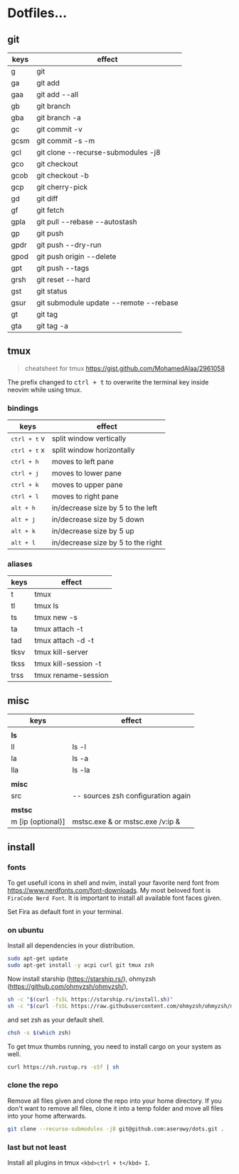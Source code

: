 # Dotfiles...

## git

| keys | effect                                 |
| ---- | -------------------------------------- |
| g    | git                                    |
| ga   | git add                                |
| gaa  | git add --all                          |
| gb   | git branch                             |
| gba  | git branch -a                          |
| gc   | git commit -v                          |
| gcsm | git commit -s -m                       |
| gcl  | git clone --recurse-submodules -j8     |
| gco  | git checkout                           |
| gcob | git checkout -b                        |
| gcp  | git cherry-pick                        |
| gd   | git diff                               |
| gf   | git fetch                              |
| gpla | git pull --rebase --autostash          |
| gp   | git push                               |
| gpdr | git push --dry-run                     |
| gpod | git push origin --delete               |
| gpt  | git push --tags                        |
| grsh | git reset --hard                       |
| gst  | git status                             |
| gsur | git submodule update --remote --rebase |
| gt   | git tag                                |
| gta  | git tag -a                             |

## tmux

> cheatsheet for tmux <https://gist.github.com/MohamedAlaa/2961058>

The prefix changed to <kbd>ctrl + t</kbd> to overwrite the terminal key inside neovim while using tmux.

### bindings

| keys                  | effect                             |
| --------------------- | ---------------------------------- |
| <kbd>ctrl + t</kbd> v | split window vertically            |
| <kbd>ctrl + t</kbd> x | split window horizontally          |
| <kbd>ctrl + h</kbd>   | moves to left pane                 |
| <kbd>ctrl + j</kbd>   | moves to lower pane                |
| <kbd>ctrl + k</kbd>   | moves to upper pane                |
| <kbd>ctrl + l</kbd>   | moves to right pane                |
| <kbd>alt + h</kbd>    | in/decrease size by 5 to the left  |
| <kbd>alt + j</kbd>    | in/decrease size by 5 down         |
| <kbd>alt + k</kbd>    | in/decrease size by 5 up           |
| <kbd>alt + l</kbd>    | in/decrease size by 5 to the right |

### aliases

| keys | effect               |
| ---- | -------------------- |
| t    | tmux                 |
| tl   | tmux ls              |
| ts   | tmux new -s          |
| ta   | tmux attach -t       |
| tad  | tmux attach -d -t    |
| tksv | tmux kill-server     |
| tkss | tmux kill-session -t |
| trss | tmux rename-session  |

## misc

| keys              | effect                             |
| ----------------- | ---------------------------------- |
|                   |                                    |
| **ls**            |                                    |
| ll                | ls -l                              |
| la                | ls -a                              |
| lla               | ls -la                             |
|                   |                                    |
| **misc**          |                                    |
| src               | -- sources zsh configuration again |
|                   |                                    |
| **mstsc**         |                                    |
| m [ip (optional)] | mstsc.exe & or mstsc.exe /v:ip &   |

## install

### fonts

To get usefull icons in shell and nvim, install your favorite nerd font from <https://www.nerdfonts.com/font-downloads>. My most beloved font is `FiraCode Nerd Font`. It is important to install all available font faces given.

Set Fira as default font in your terminal.

### on ubuntu

Install all dependencies in your distribution.

```sh
sudo apt-get update
sudo apt-get install -y acpi curl git tmux zsh
```

Now install starship (<https://starship.rs/>), ohmyzsh (<https://github.com/ohmyzsh/ohmyzsh/>),

```sh
sh -c "$(curl -fsSL https://starship.rs/install.sh)"
sh -c "$(curl -fsSL https://raw.githubusercontent.com/ohmyzsh/ohmyzsh/master/tools/install.sh)"
```

 and set zsh as your default shell.

```sh
chsh -s $(which zsh)
```

To get tmux thumbs running, you need to install cargo on your system as well.

```sh
curl https://sh.rustup.rs -sSf | sh
```

### clone the repo

Remove all files given and clone the repo into your home directory. If you don't want to remove all files, clone it into a temp folder and move all files into your home afterwards.

```sh
git clone --recurse-submodules -j8 git@github.com:aserowy/dots.git .
```

### last but not least

Install all plugins in tmux `<kbd>ctrl + t</kbd> I`.
